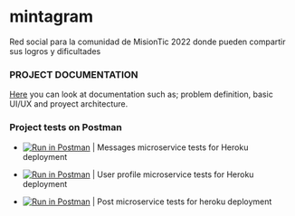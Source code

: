 # mintagram
Red social para la comunidad de MisionTic 2022 donde pueden compartir sus logros y dificultades

### PROJECT DOCUMENTATION
[Here](https://drive.google.com/drive/folders/1D32sR4GKU7EXtFBazEViiliFMsrT_k6z?usp=sharing) you can look at documentation such as; problem definition, basic UI/UX and proyect architecture.

### Project tests on Postman
- [![Run in Postman](https://run.pstmn.io/button.svg)](https://www.postman.com/red-meadow-94677/workspace/messages/collection/18428848-55338ce3-2b30-477b-b826-40b0de5fb2f9) | Messages microservice tests for Heroku deployment

- [![Run in Postman](https://run.pstmn.io/button.svg)](https://www.postman.com/red-meadow-94677/workspace/usuario/collection/18428848-9c111bac-50ef-4396-8ef8-466295cef0b3) | User profile microservice tests for Heroku deployment

- [![Run in Postman](https://run.pstmn.io/button.svg)](https://www.postman.com/red-meadow-94677/workspace/post-microservice/collection/18428848-5a3be881-96d2-479e-a0c6-46287e2c06e0) | Post microservice tests  for heroku deployment
